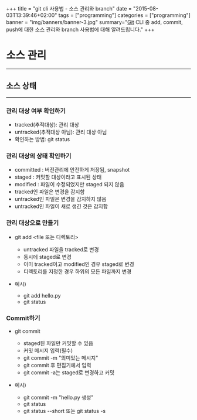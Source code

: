 +++
title = "git cli 사용법 - 소스 관리와 branch"
date = "2015-08-03T13:39:46+02:00"
tags = ["programming"]
categories = ["programming"]
banner = "img/banners/banner-3.jpg"
summary="[Git](https://github.com) CLI 중 add, commit, push에 대한 소스 관리와 branch 사용법에 대해 알려드립니다."
+++

# 소스 관리
----
## 소스 상태
----
### 관리 대상 여부 확인하기
- tracked(추적대상): 관리 대상
- untracked(추적대상 아님): 관리 대상 아님
- 확인하는 방법: git status

### 관리 대상의 상태 확인하기
- committed : 버전관리에 안전하게 저장됨, snapshot
- staged : 커밋할 대상이라고 표시된 상태
- modified : 파일이 수정되었지만 staged 되지 않음
- tracked인 파일은 변경을 감지함
- untracked인 파일은 변경을 감지하지 않음
- untracked인 파일이 새로 생긴 것은 감지함

### 관리 대상으로 만들기
- git add <file 또는 디렉토리>  
    * untracked 파일을 tracked로 변경  
    * 동시에 staged로 변경  
    * 이미 tracked이고 modified인 경우 staged로 변경  
    * 디렉토리를 지정한 경우 하위의 모든 파일까지 변경  

- 예시)  
    * git add hello.py  
    * git status  

### Commit하기
- git commit
    * staged된 파일만 커밋할 수 있음  
    * 커밋 메시지 입력(필수)  
    * git commit -m "의미있는 메시지"  
    * git commit 후 편집기에서 입력  
    * git commit -a는 staged로 변경하고 커밋  

- 예시)  
    * git commit -m "hello.py 생성"  
    * git status  
    * git status --short 또는 git status -s    